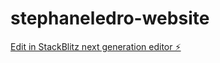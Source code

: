 # stephaneledro-website

[Edit in StackBlitz next generation editor ⚡️](https://stackblitz.com/~/github.com/stevenwood2909/stephaneledro-website)